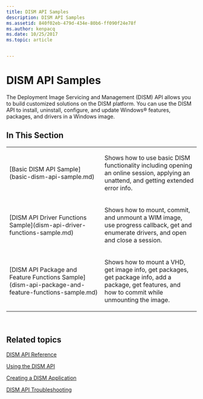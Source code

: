 ```yaml
---
title: DISM API Samples
description: DISM API Samples
ms.assetid: 840f02eb-479d-434e-80b6-ff090f24e78f
ms.author: kenpacq
ms.date: 10/25/2017
ms.topic: article


---
```


# DISM API Samples


The Deployment Image Servicing and Management (DISM) API allows you to build customized solutions on the DISM platform. You can use the DISM API to install, uninstall, configure, and update Windows® features, packages, and drivers in a Windows image.

## <span id="In_This_Section"></span><span id="in_this_section"></span><span id="IN_THIS_SECTION"></span>In This Section


<table>
<colgroup>
<col width="50%" />
<col width="50%" />
</colgroup>
<tbody>
<tr class="odd">
<td><p>[Basic DISM API Sample](basic-dism-api-sample.md)</p></td>
<td><p>Shows how to use basic DISM functionality including opening an online session, applying an unattend, and getting extended error info.</p></td>
</tr>
<tr class="even">
<td><p>[DISM API Driver Functions Sample](dism-api-driver-functions-sample.md)</p></td>
<td><p>Shows how to mount, commit, and unmount a WIM image, use progress callback, get and enumerate drivers, and open and close a session.</p></td>
</tr>
<tr class="odd">
<td><p>[DISM API Package and Feature Functions Sample](dism-api-package-and-feature-functions-sample.md)</p></td>
<td><p>Shows how to mount a VHD, get image info, get packages, get package info, add a package, get features, and how to commit while unmounting the image.</p></td>
</tr>
</tbody>
</table>

 

## <span id="related_topics"></span>Related topics


[DISM API Reference](dism-api-reference.md)

[Using the DISM API](using-the-dism-api.md)

[Creating a DISM Application](creating-a-dism-application.md)

[DISM API Troubleshooting](dism-api-troubleshooting.md)

 

 





